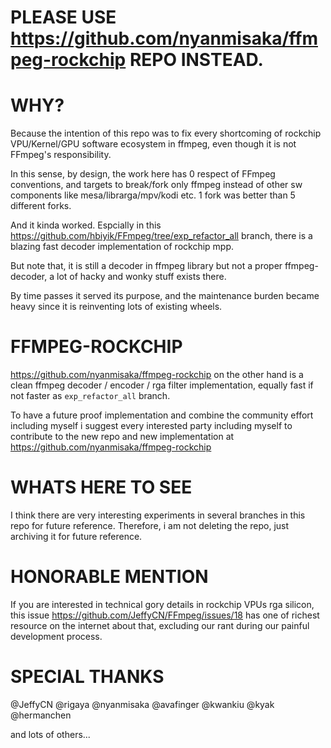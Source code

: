 # PLEASE USE https://github.com/nyanmisaka/ffmpeg-rockchip REPO INSTEAD.

# WHY?

Because the intention of this repo was to fix every shortcoming of rockchip VPU/Kernel/GPU software ecosystem in ffmpeg, even though it is not FFmpeg's responsibility.

In this sense, by design, the work here has 0 respect of FFmpeg conventions, and targets to break/fork only ffmpeg instead of other sw components like mesa/librarga/mpv/kodi etc. 1 fork was better than 5 different forks.

And it kinda worked. Espcially in this https://github.com/hbiyik/FFmpeg/tree/exp_refactor_all branch, there is a blazing fast decoder implementation of rockchip mpp.

But note that, it is still a decoder in ffmpeg library but not a proper ffmpeg-decoder, a lot of hacky and wonky stuff exists there.

By time passes it served its purpose, and the maintenance burden became heavy since it is reinventing lots of existing wheels.

# FFMPEG-ROCKCHIP

https://github.com/nyanmisaka/ffmpeg-rockchip on the other hand is a clean ffmpeg decoder / encoder / rga filter implementation, equally fast if not faster as `exp_refactor_all` branch.

To have a future proof implementation and combine the community effort including myself i suggest every interested party including myself to contribute to the new repo and new implementation at https://github.com/nyanmisaka/ffmpeg-rockchip

# WHATS HERE TO SEE

I think there are very interesting experiments in several branches in this repo for future reference. Therefore, i am not deleting the repo, just archiving it for future reference.

# HONORABLE MENTION

If you are interested in technical gory details in rockchip VPUs rga silicon, this issue https://github.com/JeffyCN/FFmpeg/issues/18 has one of richest resource on the internet about that, excluding our rant during our painful development process.

# SPECIAL THANKS

@JeffyCN
@rigaya
@nyanmisaka
@avafinger
@kwankiu
@kyak
@hermanchen

and lots of others...
